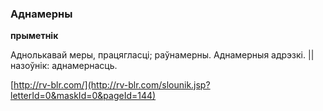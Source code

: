 ### Аднамерны
**прыметнік**

Аднолькавай меры, працягласці; раўнамерны. Аднамерныя адрэзкі. || назоўнік: аднамернасць.

<a rel="author">[http://rv-blr.com/](http://rv-blr.com/slounik.jsp?letterId=0&maskId=0&pageId=144)</a>
